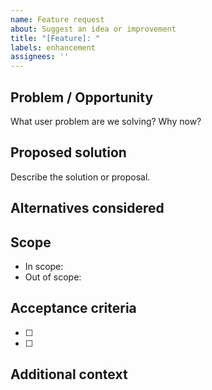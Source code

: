 ```yaml
---
name: Feature request
about: Suggest an idea or improvement
title: "[Feature]: "
labels: enhancement
assignees: ''
---
```


## Problem / Opportunity
What user problem are we solving? Why now?

## Proposed solution
Describe the solution or proposal.

## Alternatives considered

## Scope
- In scope: 
- Out of scope: 

## Acceptance criteria
- [ ] 
- [ ] 

## Additional context